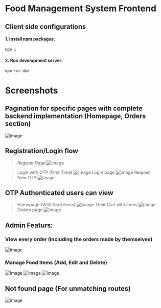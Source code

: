 # Food Management System Frontend

## Client side configurations

#### 1. Install npm packages:
```bash
npm i
```

#### 2. Run development server:
```bash
npm run dev
```

# Screenshots

## Pagination for specific pages with complete backend implementation (Homepage, Orders section)
![image](https://github.com/VishnuKumarSS/Food-Management-System-ReactJS-FE/assets/90044424/647c2a67-2fe0-42ec-b2dd-92c6447c80c4)

## Registration/Login flow
> Register Page
![image](https://github.com/VishnuKumarSS/Food-Management-System-ReactJS-FE/assets/90044424/db9d7a85-e031-47ff-8cad-bb77f413a01e)

> Login with OTP (First Time)
![image](https://github.com/VishnuKumarSS/Food-Management-System-ReactJS-FE/assets/90044424/8bbba546-0960-4432-8a37-48c4702e46da)
> Login page
![image](https://github.com/VishnuKumarSS/Food-Management-System-ReactJS-FE/assets/90044424/d657a9bd-9f7b-4aa0-9242-ad94f26d2bd7)
> Request New OTP
![image](https://github.com/VishnuKumarSS/Food-Management-System-ReactJS-FE/assets/90044424/c172b743-fed2-4f73-90d4-e228e2fa60b4)

## OTP Authenticated users can view
> Homepage (With food items)
![image](https://github.com/VishnuKumarSS/Food-Management-System-ReactJS-FE/assets/90044424/7a8c9e09-46f7-4009-9bdc-a4ac59402628)
> Their Cart with items
![image](https://github.com/VishnuKumarSS/Food-Management-System-ReactJS-FE/assets/90044424/95711988-e0b3-4902-bb8c-aceff048d37b)
> Orders page 
![image](https://github.com/VishnuKumarSS/Food-Management-System-ReactJS-FE/assets/90044424/5431dd49-8fcb-42f8-8c45-ceccfab5eace)

## Admin Featurs:

### View every order (Including the orders made by themselves)
![image](https://github.com/VishnuKumarSS/Food-Management-System-ReactJS-FE/assets/90044424/1bd42b12-a8d9-4f66-8de8-3634d8857eb5)

### Manage Food Items (Add, Edit and Delete)

![image](https://github.com/VishnuKumarSS/Food-Management-System-ReactJS-FE/assets/90044424/7c587acc-e8d6-4040-a414-8d1869043b72)
![image](https://github.com/VishnuKumarSS/Food-Management-System-ReactJS-FE/assets/90044424/8038cb76-0385-463e-94ed-b0522bac53ee)
![image](https://github.com/VishnuKumarSS/Food-Management-System-ReactJS-FE/assets/90044424/3f9f6452-5759-4b7d-ab15-f75988dbe3e0)

## Not found page (For unmatching routes) 
![image](https://github.com/VishnuKumarSS/Food-Management-System-ReactJS-FE/assets/90044424/816ca90a-ef67-421c-9556-d435ebead4be)
